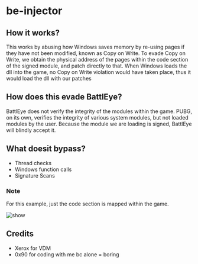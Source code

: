 # be-injector
 
## How it works?
This works by abusing how Windows saves memory by re-using pages if they have not been modified, known as Copy on Write.  To evade Copy on Write, we obtain the physical address of the pages within the code section of the signed module, and patch directly to that.  When Windows loads the dll into the game, no Copy on Write violation would have taken place, thus it would load the dll with our patches

## How does this evade BattlEye?
BattlEye does not verify the integrity of the modules within the game.  PUBG, on its own, verifies the integrity of various system modules, but not loaded modules by the user.  Because the module we are loading is signed, BattlEye will blindly accept it.

## What doesit bypass?
- Thread checks
- Windows function calls
- Signature Scans

### Note
For this example, just the code section is mapped within the game.

![show](https://media.discordapp.net/attachments/958184678215528500/971602461808803910/unknown.png)

## Credits
- Xerox for VDM
- 0x90 for coding with me bc alone = boring
